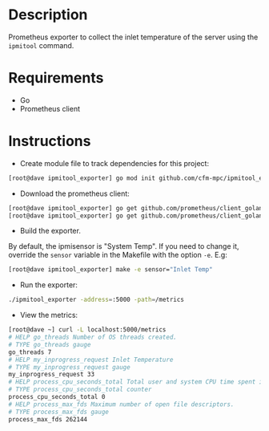 # Description

Prometheus exporter to collect the inlet temperature of the server using the `ipmitool` command.

# Requirements

- Go 
- Prometheus client

# Instructions

- Create module file to track dependencies for this project:

```bash
[root@dave ipmitool_exporter] go mod init github.com/cfm-mpc/ipmitool_exporter
```

- Download the prometheus client:

```bash
[root@dave ipmitool_exporter] go get github.com/prometheus/client_golang/prometheus
[root@dave ipmitool_exporter] go get github.com/prometheus/client_golang/prometheus/promhttp
```

- Build the exporter.

By default, the ipmisensor is "System Temp". If you need to change it, override the `sensor` variable in the Makefile with the option `-e`. E.g: 

```bash
[root@dave ipmitool_exporter] make -e sensor="Inlet Temp" 
```

- Run the exporter:

```bash
./ipmitool_exporter -address=:5000 -path=/metrics
```

- View the metrics:

```bash
[root@dave ~] curl -L localhost:5000/metrics
# HELP go_threads Number of OS threads created.
# TYPE go_threads gauge
go_threads 7
# HELP my_inprogress_request Inlet Temperature
# TYPE my_inprogress_request gauge
my_inprogress_request 33
# HELP process_cpu_seconds_total Total user and system CPU time spent in seconds.
# TYPE process_cpu_seconds_total counter
process_cpu_seconds_total 0
# HELP process_max_fds Maximum number of open file descriptors.
# TYPE process_max_fds gauge
process_max_fds 262144
```
